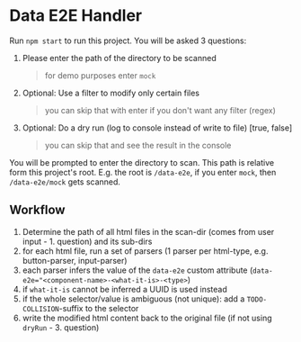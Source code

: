 # Data E2E Handler

Run `npm start` to run this project.
You will be asked 3 questions:
1. Please enter the path of the directory to be scanned
   > for demo purposes enter `mock`
2. Optional: Use a filter to modify only certain files
   > you can skip that with enter if you don't want any filter (regex)
3. Optional: Do a dry run (log to console instead of write to file) [true, false]
   > you can skip that and see the result in the console

You will be prompted to enter the directory to scan. This path is relative form this project's root.
E.g. the root is `/data-e2e`, if you enter `mock`, then `/data-e2e/mock` gets scanned.

## Workflow

1. Determine the path of all html files in the scan-dir (comes from user input - 1. question) and its sub-dirs
2. for each html file, run a set of parsers (1 parser per html-type, e.g. button-parser, input-parser)
3. each parser infers the value of the `data-e2e` custom attribute (`data-e2e="<component-name>-<what-it-is>-<type>`)
4. if `what-it-is` cannot be inferred a UUID is used instead
5. if the whole selector/value is ambiguous (not unique): add a `TODO-COLLISION`-suffix to the selector
6. write the modified html content back to the original file (if not using `dryRun` - 3. question) 